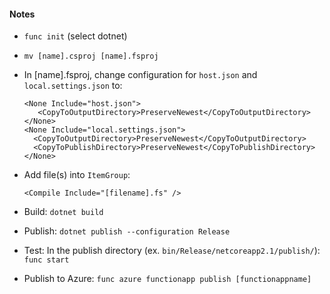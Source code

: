 #### Notes
- `func init` (select dotnet)
- `mv [name].csproj [name].fsproj`

- In [name].fsproj, change configuration for `host.json` and `local.settings.json` to:
    ~~~~
    <None Include="host.json">
       <CopyToOutputDirectory>PreserveNewest</CopyToOutputDirectory>
    </None>
    <None Include="local.settings.json">
      <CopyToOutputDirectory>PreserveNewest</CopyToOutputDirectory>
      <CopyToPublishDirectory>PreserveNewest</CopyToPublishDirectory>
    </None>
    ~~~~

- Add file(s) into `ItemGroup`:
    ```
    <Compile Include="[filename].fs" />
    ```
    
- Build: `dotnet build`
- Publish: `dotnet publish --configuration Release`
- Test: In the publish directory (ex. `bin/Release/netcoreapp2.1/publish/`): `func start`
- Publish to Azure: `func azure functionapp publish [functionappname]`
